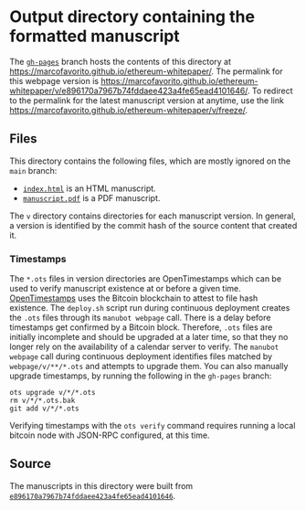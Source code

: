 # Output directory containing the formatted manuscript

The [`gh-pages`](https://github.com/marcofavorito/ethereum-whitepaper/tree/gh-pages) branch hosts the contents of this directory at <https://marcofavorito.github.io/ethereum-whitepaper/>.
The permalink for this webpage version is <https://marcofavorito.github.io/ethereum-whitepaper/v/e896170a7967b74fddaee423a4fe65ead4101646/>.
To redirect to the permalink for the latest manuscript version at anytime, use the link <https://marcofavorito.github.io/ethereum-whitepaper/v/freeze/>.

## Files

This directory contains the following files, which are mostly ignored on the `main` branch:

+ [`index.html`](index.html) is an HTML manuscript.
+ [`manuscript.pdf`](manuscript.pdf) is a PDF manuscript.

The `v` directory contains directories for each manuscript version.
In general, a version is identified by the commit hash of the source content that created it.

### Timestamps

The `*.ots` files in version directories are OpenTimestamps which can be used to verify manuscript existence at or before a given time.
[OpenTimestamps](https://opentimestamps.org/) uses the Bitcoin blockchain to attest to file hash existence.
The `deploy.sh` script run during continuous deployment creates the `.ots` files through its `manubot webpage` call.
There is a delay before timestamps get confirmed by a Bitcoin block.
Therefore, `.ots` files are initially incomplete and should be upgraded at a later time, so that they no longer rely on the availability of a calendar server to verify.
The `manubot webpage` call during continuous deployment identifies files matched by `webpage/v/**/*.ots` and attempts to upgrade them.
You can also manually upgrade timestamps, by running the following in the `gh-pages` branch:

```shell
ots upgrade v/*/*.ots
rm v/*/*.ots.bak
git add v/*/*.ots
```

Verifying timestamps with the `ots verify` command requires running a local bitcoin node with JSON-RPC configured, at this time.

## Source

The manuscripts in this directory were built from
[`e896170a7967b74fddaee423a4fe65ead4101646`](https://github.com/marcofavorito/ethereum-whitepaper/commit/e896170a7967b74fddaee423a4fe65ead4101646).
